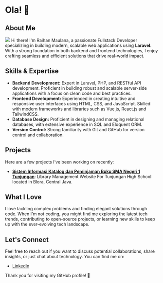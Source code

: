 # Ola! 👋

## About Me
![](https://komarev.com/ghpvc/?username=raihanmaulana)
Hi there! I'm Raihan Maulana, a passionate Fullstack Developer specializing in building modern, scalable web applications using **Laravel**. With a strong foundation in both backend and frontend technologies, I enjoy crafting seamless and efficient solutions that drive real-world impact.

## Skills & Expertise

- **Backend Development:** Expert in Laravel, PHP, and RESTful API development. Proficient in building robust and scalable server-side applications with a focus on clean code and best practices.
- **Frontend Development:** Experienced in creating intuitive and responsive user interfaces using HTML, CSS, and JavaScript. Skilled with modern frameworks and libraries such as Vue.js, React.js and TailwindCSS.
- **Database Design:** Proficient in designing and managing relational databases, with extensive experience in SQL and Eloquent ORM.
- **Version Control:** Strong familiarity with Git and GitHub for version control and collaboration.

## Projects

Here are a few projects I've been working on recently:

- **[Sistem Informasi Katalog dan Peminjaman Buku SMA Negeri 1 Tunjungan](https://yasawaskitha.site)**:  Library Management Website For Tunjungan High School located in Blora, Central Java.
  
## What I Love

I love tackling complex problems and finding elegant solutions through code. When I'm not coding, you might find me exploring the latest tech trends, contributing to open-source projects, or learning new skills to keep up with the ever-evolving tech landscape.

## Let's Connect

Feel free to reach out if you want to discuss potential collaborations, share insights, or just chat about technology. You can find me on:

- [LinkedIn](https://www.linkedin.com/in/raihanmaulana/)

Thank you for visiting my GitHub profile! 🚀

<!--
**raihanmaulana/raihanmaulana** is a ✨ _special_ ✨ repository because its `README.md` (this file) appears on your GitHub profile.

Here are some ideas to get you started:

- 🔭 I’m currently working on ...
- 🌱 I’m currently learning ...
- 👯 I’m looking to collaborate on ...
- 🤔 I’m looking for help with ...
- 💬 Ask me about ...
- 📫 How to reach me: ...
- 😄 Pronouns: ...
- ⚡ Fun fact: ...
-->
